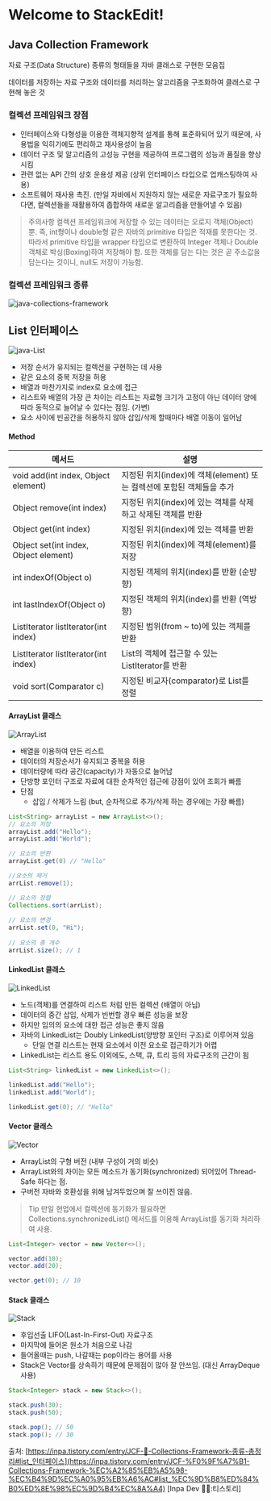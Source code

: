 # Welcome to StackEdit!

## Java Collection Framework

자료 구조(Data Structure) 종류의 형태들을 자바 클래스로 구현한 모음집

데이터를 저장하는 자료 구조와 데이터를 처리하는 알고리즘을 구조화하여 클래스로 구현해 놓은 것


### 컬렉션 프레임워크 장점

-   인터페이스와 다형성을 이용한 객체지향적 설계를 통해 표준화되어 있기 때문에, 사용법을 익히기에도 편리하고 재사용성이 높음
-   데이터 구조 및 알고리즘의 고성능 구현을 제공하여 프로그램의 성능과 품질을 향상시킴
-   관련 없는 API 간의 상호 운용성 제공 (상위 인터페이스 타입으로 업캐스팅하여 사용)
-   소프트웨어 재사용 촉진. (만일 자바에서 지원하지 않는 새로운 자료구조가 필요하다면, 컬렉션들을 재활용하여 좁합하여 새로운 알고리즘을 만들어낼 수 있음)

> 주의사항
컬렉션 프레임워크에 저장할 수 있는 데이터는 오로지 객체(Object) 뿐.
즉, int형이나 double형 같은 자바의 primitive 타입은 적재를 못한다는 것. 따라서 primitive 타입을 wrapper 타입으로 변환하여 Integer 객체나 Double 객체로 박싱(Boxing)하여 저장해야 함. 또한 객체를 담는 다는 것은 곧 주소값을 담는다는 것이니, null도 저장이 가능함.

### 컬렉션 프레임워크 종류

![java-collections-framework](https://blog.kakaocdn.net/dn/NL3ie/btrXCH3ryaE/gYcDCWPH0YLIOkbEOQ5lK1/img.jpg)



## List 인터페이스

![java-List](https://blog.kakaocdn.net/dn/bdz44d/btrXJrTKBPn/y0xwEsdhVC8qczVpXUkAs0/img.png)

-   저장 순서가 유지되는 컬렉션을 구현하는 데 사용
-   같은 요소의 중복 저장을 허용
-   배열과 마찬가지로 index로 요소에 접근
-   리스트와 배열의 가장 큰 차이는 리스트는 자료형 크기가 고정이 아닌 데이터 양에 따라 동적으로 늘어날 수 있다는 점임. (가변)
-   요소 사이에 빈공간을 허용하지 않아  삽입/삭제 할때마다 배열 이동이 일어남

#### Method
|메서드  |설명  |
|--|--|
| void add(int index, Object element) |지정된 위치(index)에 객체(element) 또는 컬렉션에 포함된 객체들을 추가|
| Object remove(int index) |지정된 위치(index)에 있는 객체를 삭제하고 삭제된 객체를 반환  |
|Object get(int index)  |지정된 위치(index)에 있는 객체를 반환  |
| Object set(int index, Object element) |지정된 위치(index)에 객체(element)를 저장  |
| int indexOf(Object o) |지정된 객체의 위치(index)를 반환 (순방향)  |
|  int lastIndexOf(Object o)|  지정된 객체의 위치(index)를 반환 (역방향)|
| ListIterator listIterator(int index) |지정된 범위(from ~ to)에 있는 객체를 반환 |
|ListIterator listIterator(int index)|List의 객체에 접근할 수 있는 ListIterator를 반환|
|void sort(Comparator c)|지정된 비교자(comparator)로 List를 정렬|


#### ArrayList 클래스

![ArrayList](https://blog.kakaocdn.net/dn/brQPzA/btrP4wHLNas/r0bDZ9vOAPD1dLqjNOPj91/img.png)

-   배열을 이용하여 만든 리스트
-   데이터의 저장순서가 유지되고 중복을 허용
-   데이터량에 따라 공간(capacity)가 자동으로 늘어남
-   단방향 포인터 구조로 자료에 대한 순차적인 접근에 강점이 있어 조회가 빠름
-   단점
	-  삽입 / 삭제가 느림 (but, 순차적으로 추가/삭제 하는 경우에는  가장 빠름)

```java
List<String> arrayList = new ArrayList<>();
// 요소의 저장  
arrayList.add("Hello");
arrayList.add("World");

// 요소의 반환
arrayList.get(0) // "Hello"

//요소의 제거  
arrList.remove(1);  

// 요소의 정렬  
Collections.sort(arrList);  
  
// 요소의 변경  
arrList.set(0, "Hi");  
  
// 요소의 총 개수
arrList.size(); // 1
```

#### LinkedList 클래스

![LinkedList](https://blog.kakaocdn.net/dn/TMVWi/btrXECWflnM/Usr8ErgkyVQpL3omFtYKP0/img.png)

-   노드(객체)를 연결하여 리스트 처럼 만든 컬렉션 (배열이 아님)
-   데이터의 중간 삽입, 삭제가 빈번할 경우 빠른 성능을 보장
-   하지만 임의의 요소에 대한 접근 성능은 좋지 않음
-   자바의  LinkedList는 Doubly LinkedList(양방향 포인터 구조)로 이루어져 있음
	- 단일 연결 리스트는 현재 요소에서 이전 요소로 접근하기가 어렵
-   LinkedList는 리스트 용도 이외에도, 스택, 큐, 트리 등의 자료구조의 근간이 됨

```java
List<String> linkedList = new LinkedList<>();

linkedList.add("Hello");
linkedList.add("World");

linkedList.get(0); // "Hello"
```

#### Vector 클래스

![Vector](https://blog.kakaocdn.net/dn/RQK4D/btrXJfSyI1s/v8CsdWukF8FwzPc9hrpBx1/img.jpg)

-   ArrayList의 구형 버전 (내부 구성이 거의 비슷)
-   ArrayList와의 차이는 모든 메소드가 동기화(synchronized) 되어있어 Thread-Safe 하다는 점.
-   구버전 자바와 호환성을 위해 남겨두었으며 잘 쓰이진 않음.

> Tip
> 만일 현업에서 컬렉션에 동기화가 필요하면 Collections.synchronizedList() 메서드를 이용해 ArrayList를 동기화 처리하여 사용.

```java
List<Integer> vector = new Vector<>();

vector.add(10);
vector.add(20);

vector.get(0); // 10
```

#### Stack 클래스
![Stack](https://blog.kakaocdn.net/dn/cQcfqq/btrQ0YykEif/Vf3givhVieMkk34n3hk9wk/img.png)
-   후입선출 LIFO(Last-In-First-Out) 자료구조
-   마지막에 들어온 원소가 처음으로 나감
-   들어올때는 push, 나갈때는 pop이라는 용어를 사용
-   Stack은 Vector를 상속하기 때문에 문제점이 많아 잘 안쓰임. (대신 ArrayDeque 사용)

```java
Stack<Integer> stack = new Stack<>();

stack.push(30);
stack.push(50);

stack.pop(); // 50
stack.pop(); // 30
```

출처: [https://inpa.tistory.com/entry/JCF-🧱-Collections-Framework-종류-총정리#list_인터페이스](https://inpa.tistory.com/entry/JCF-%F0%9F%A7%B1-Collections-Framework-%EC%A2%85%EB%A5%98-%EC%B4%9D%EC%A0%95%EB%A6%AC#list_%EC%9D%B8%ED%84%B0%ED%8E%98%EC%9D%B4%EC%8A%A4) [Inpa Dev 👨‍💻:티스토리]

